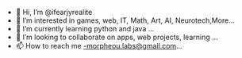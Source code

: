 - 👋 Hi, I’m @ifearjyrealite
- 👀 I’m interested in games, web, IT, Math, Art, AI, Neurotech,More...
- 🌱 I’m currently learning python and java ...
- 💞️ I’m looking to collaborate on apps, web projects, learning ...
- 📫 How to reach me
-morpheou.labs@gmail.com...

<!---
ifearjyrealite/ifearjyrealite is a ✨ special ✨ repository because its `README.md` (this file) appears on your GitHub profile.
You can click the Preview link to take a look at your changes.
--->
